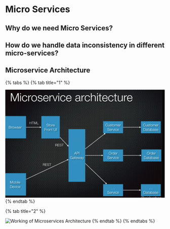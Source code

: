 # Micro Services

## Why do we need Micro Services?

## How do we handle data inconsistency in different micro-services?

## Microservice Architecture

{% tabs %}
{% tab title="1" %}


![](../.gitbook/assets/image%20%28102%29.png)
{% endtab %}

{% tab title="2" %}


![Working of Microservices Architecture](https://d1jnx9ba8s6j9r.cloudfront.net/blog/wp-content/uploads/2018/06/archi.png)
{% endtab %}
{% endtabs %}

